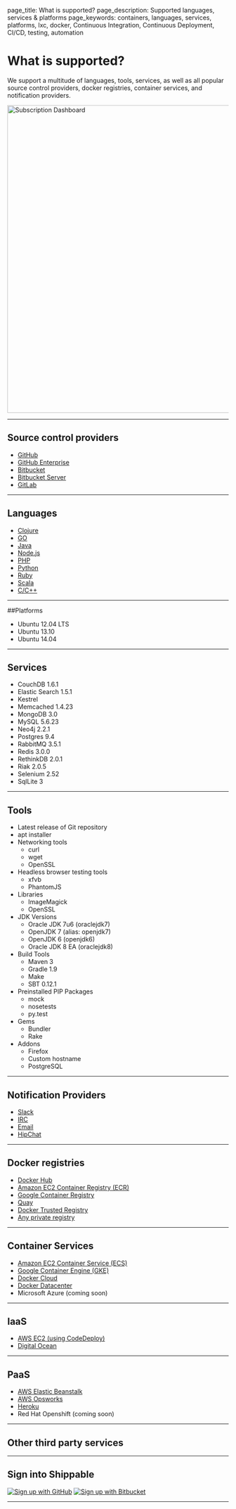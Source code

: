 page_title: What is supported?
page_description: Supported languages, services & platforms
page_keywords: containers, languages, services, platforms, lxc, docker, Continuous Integration, Continuous Deployment, CI/CD, testing, automation

# What is supported?

We support a multitude of languages, tools, services, as well as all popular source control providers, docker registries, container services, and notification providers.

<img src="../images/shippable_end2end.png" alt="Subscription Dashboard" style="width:700px;"/>

---

## Source control providers
-  [GitHub](int_scm/#github)
-  [GitHub Enterprise](int_scm/#github-enterprise)
-  [Bitbucket](int_scm/#bitbucket)
-  [Bitbucket Server](int_scm/#bitbucket-server)
-  [GitLab](int_scm/#gitlab)

---

## Languages

-  [Clojure](ci_languages/#clojure)
-  [GO](ci_languages/#go)
-  [Java](ci_languages/#java)
-  [Node.js](ci_languages/#node)
-  [PHP](ci_languages/#php)
-  [Python](ci_languages/#python)
-  [Ruby](ci_languages/#ruby)
-  [Scala](ci_languages/#scala)
-  [C/C++](ci_languages/#cc)

---

##Platforms
-  Ubuntu 12.04 LTS
-  Ubuntu 13.10
-  Ubuntu 14.04

---

## Services
-  CouchDB 1.6.1
-  Elastic Search 1.5.1
-  Kestrel
-  Memcached 1.4.23
-  MongoDB 3.0
-  MySQL 5.6.23
-  Neo4j 2.2.1
-  Postgres 9.4
-  RabbitMQ 3.5.1
-  Redis 3.0.0
-  RethinkDB 2.0.1
-  Riak 2.0.5
-  Selenium 2.52
-  SqlLite 3

---

## Tools
-   Latest release of Git repository
-   apt installer
-   Networking tools
    -   curl
    -   wget
    -   OpenSSL
-   Headless browser testing tools
    -   xfvb
    -   PhantomJS
-   Libraries
    -   ImageMagick
    -   OpenSSL
-   JDK Versions
    -   Oracle JDK 7u6 (oraclejdk7)
    -   OpenJDK 7 (alias: openjdk7)
    -   OpenJDK 6 (openjdk6)
    -   Oracle JDK 8 EA (oraclejdk8)
-   Build Tools
    -   Maven 3
    -   Gradle 1.9
    -   Make
    -   SBT 0.12.1
-   Preinstalled PIP Packages
    -   mock
    -   nosetests
    -   py.test
-   Gems
    -   Bundler
    -   Rake
-   Addons
    -   Firefox
    -   Custom hostname
    -   PostgreSQL

---

## Notification Providers
- [Slack](int_notifications/#slack-notifications)
- [IRC](int_notifications/#irc-notifications)
- [Email](int_notifications/#email-notifications)
- [HipChat](int_notifications/#hipchat-notifications)

---

## Docker registries
- [Docker Hub](int_docker_registries/#docker-hub)
- [Amazon EC2 Container Registry (ECR)](int_docker_registries/#amazon-ec2-container-registry-ecr)
- [Google Container Registry](int_docker_registries/#google-container-registry-gcr)
- [Quay](int_docker_registries/#quayio)
- [Docker Trusted Registry](int_docker_registries/#docker-trusted-registry)
- [Any private registry](int_docker_registries/#private-registry)

---

## Container Services
- [Amazon EC2 Container Service (ECS)](int_container_services/#amazon-ec2-container-service-using-account-keys)
- [Google Container Engine (GKE)](int_container_services/#google-container-engine-gke)
- [Docker Cloud](int_container_services/#docker-cloud)
- [Docker Datacenter](int_container_services/#docker-datacenter)
- Microsoft Azure (coming soon)

---

## IaaS
- [AWS EC2 (using CodeDeploy)](ht_codedeploy/)
- [Digital Ocean](ht_digitalocean/)

---

## PaaS
- [AWS Elastic Beanstalk](int_paas_iaas_providers/#aws-elastic-beanstalk)
- [AWS Opsworks](ht_opsworks/)
- [Heroku](ht_heroku/)
- Red Hat Openshift (coming soon)

---

## Other third party services

---


## Sign into Shippable

<div class="signup-buttons">
    <!--HubSpot Call-to-Action Code -->
    <span class="hs-cta-wrapper" id="hs-cta-wrapper-348a53c7-0003-4910-b405-ae5771c3733b">
        <span class="hs-cta-node hs-cta-348a53c7-0003-4910-b405-ae5771c3733b" id="hs-cta-348a53c7-0003-4910-b405-ae5771c3733b">
            <!--[if lte IE 8]><div id="hs-cta-ie-element"></div><![endif]-->
            <a href="http://cta-redirect.hubspot.com/cta/redirect/362403/348a53c7-0003-4910-b405-ae5771c3733b"  target="_blank" ><img class="hs-cta-img" id="hs-cta-img-348a53c7-0003-4910-b405-ae5771c3733b" style="border-width:0px;" src="https://no-cache.hubspot.com/cta/default/362403/348a53c7-0003-4910-b405-ae5771c3733b.png"  alt="Sign up with GitHub"/></a>
        </span>
        <script charset="utf-8" src="https://js.hscta.net/cta/current.js"></script>
        <script type="text/javascript">
            hbspt.cta.load(362403, '348a53c7-0003-4910-b405-ae5771c3733b', {});
        </script>
    </span>
    <!-- end HubSpot Call-to-Action Code -->
    <!--HubSpot Call-to-Action Code -->
    <span class="hs-cta-wrapper" id="hs-cta-wrapper-88326705-bcb6-4635-aac7-ce0a00fa0bed">
        <span class="hs-cta-node hs-cta-88326705-bcb6-4635-aac7-ce0a00fa0bed" id="hs-cta-88326705-bcb6-4635-aac7-ce0a00fa0bed">
            <!--[if lte IE 8]><div id="hs-cta-ie-element"></div><![endif]-->
            <a href="http://cta-redirect.hubspot.com/cta/redirect/362403/88326705-bcb6-4635-aac7-ce0a00fa0bed"  target="_blank" ><img class="hs-cta-img" id="hs-cta-img-88326705-bcb6-4635-aac7-ce0a00fa0bed" style="border-width:0px;" src="https://no-cache.hubspot.com/cta/default/362403/88326705-bcb6-4635-aac7-ce0a00fa0bed.png"  alt="Sign up with Bitbucket"/></a>
        </span>
        <script charset="utf-8" src="https://js.hscta.net/cta/current.js"></script>
        <script type="text/javascript">
            hbspt.cta.load(362403, '88326705-bcb6-4635-aac7-ce0a00fa0bed', {});
        </script>
    </span>
    <!-- end HubSpot Call-to-Action Code -->
</div>

---
